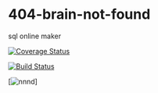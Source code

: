 # 404-brain-not-found
sql online maker

[![Coverage Status](https://coveralls.io/repos/github/mthanda15/404-brain-not-found/badge.svg?branch=%28HEAD+detached+at+8253a8d4%29)](https://coveralls.io/github/mthanda15/404-brain-not-found?branch=%28HEAD+detached+at+8253a8d4%29)

[![Build Status](https://travis-ci.org/mthanda15/404-brain-not-found.svg?branch=master)](https://travis-ci.org/mthanda15/404-brain-not-found)

[![nnnd](https://travis-ci.org/mthanda15/404-brain-not-found.svg?branch=master)]
